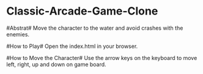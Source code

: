# Classic-Arcade-Game-Clone

#Abstrat#
Move the character to the water and avoid crashes with the enemies.

#How to Play#
Open the index.html in your browser.

#How to Move the Character#
Use the arrow keys on the keyboard to move left, right, up and down on game board.
